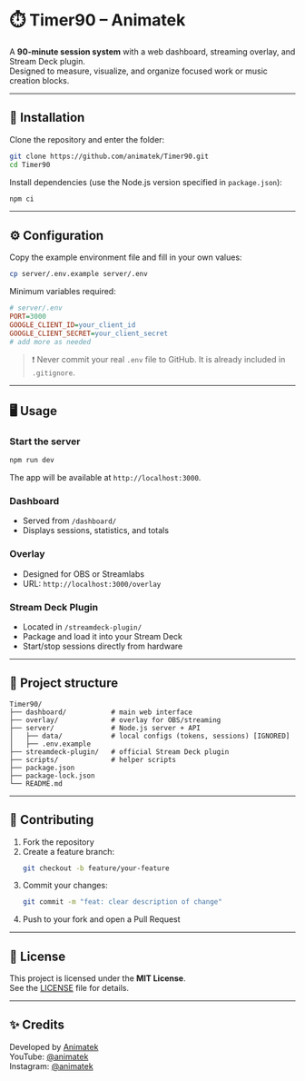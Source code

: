 # ⏱️ Timer90 – Animatek

A **90-minute session system** with a web dashboard, streaming overlay, and Stream Deck plugin.  
Designed to measure, visualize, and organize focused work or music creation blocks.

---

## 🚀 Installation

Clone the repository and enter the folder:

```bash
git clone https://github.com/animatek/Timer90.git
cd Timer90
```

Install dependencies (use the Node.js version specified in `package.json`):

```bash
npm ci
```

---

## ⚙️ Configuration

Copy the example environment file and fill in your own values:

```bash
cp server/.env.example server/.env
```

Minimum variables required:

```ini
# server/.env
PORT=3000
GOOGLE_CLIENT_ID=your_client_id
GOOGLE_CLIENT_SECRET=your_client_secret
# add more as needed
```

> ❗ Never commit your real `.env` file to GitHub. It is already included in `.gitignore`.

---

## 🖥️ Usage

### Start the server
```bash
npm run dev
```

The app will be available at `http://localhost:3000`.

### Dashboard
- Served from `/dashboard/`
- Displays sessions, statistics, and totals

### Overlay
- Designed for OBS or Streamlabs
- URL: `http://localhost:3000/overlay`

### Stream Deck Plugin
- Located in `/streamdeck-plugin/`
- Package and load it into your Stream Deck
- Start/stop sessions directly from hardware

---

## 📂 Project structure

```
Timer90/
├── dashboard/           # main web interface
├── overlay/             # overlay for OBS/streaming
├── server/              # Node.js server + API
│   ├── data/            # local configs (tokens, sessions) [IGNORED]
│   ├── .env.example
├── streamdeck-plugin/   # official Stream Deck plugin
├── scripts/             # helper scripts
├── package.json
├── package-lock.json
└── README.md
```

---

## 🤝 Contributing

1. Fork the repository
2. Create a feature branch:
   ```bash
   git checkout -b feature/your-feature
   ```
3. Commit your changes:
   ```bash
   git commit -m "feat: clear description of change"
   ```
4. Push to your fork and open a Pull Request

---

## 📜 License

This project is licensed under the **MIT License**.  
See the [LICENSE](LICENSE) file for details.

---

## ✨ Credits

Developed by [Animatek](https://animatek.net)  
YouTube: [@animatek](https://www.youtube.com/@animatek)  
Instagram: [@animatek](https://www.instagram.com/animatek/)  
